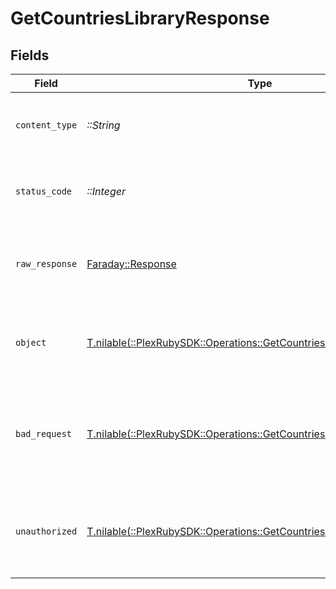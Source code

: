 # GetCountriesLibraryResponse


## Fields

| Field                                                                                                                               | Type                                                                                                                                | Required                                                                                                                            | Description                                                                                                                         |
| ----------------------------------------------------------------------------------------------------------------------------------- | ----------------------------------------------------------------------------------------------------------------------------------- | ----------------------------------------------------------------------------------------------------------------------------------- | ----------------------------------------------------------------------------------------------------------------------------------- |
| `content_type`                                                                                                                      | *::String*                                                                                                                          | :heavy_check_mark:                                                                                                                  | HTTP response content type for this operation                                                                                       |
| `status_code`                                                                                                                       | *::Integer*                                                                                                                         | :heavy_check_mark:                                                                                                                  | HTTP response status code for this operation                                                                                        |
| `raw_response`                                                                                                                      | [Faraday::Response](https://www.rubydoc.info/gems/faraday/Faraday/Response)                                                         | :heavy_check_mark:                                                                                                                  | Raw HTTP response; suitable for custom response parsing                                                                             |
| `object`                                                                                                                            | [T.nilable(::PlexRubySDK::Operations::GetCountriesLibraryResponseBody)](../../models/operations/getcountrieslibraryresponsebody.md) | :heavy_minus_sign:                                                                                                                  | Successful response containing media container data.                                                                                |
| `bad_request`                                                                                                                       | [T.nilable(::PlexRubySDK::Operations::GetCountriesLibraryBadRequest)](../../models/operations/getcountrieslibrarybadrequest.md)     | :heavy_minus_sign:                                                                                                                  | Bad Request - A parameter was not specified, or was specified incorrectly.                                                          |
| `unauthorized`                                                                                                                      | [T.nilable(::PlexRubySDK::Operations::GetCountriesLibraryUnauthorized)](../../models/operations/getcountrieslibraryunauthorized.md) | :heavy_minus_sign:                                                                                                                  | Unauthorized - Returned if the X-Plex-Token is missing from the header or query.                                                    |